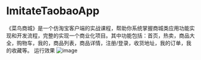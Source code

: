 # ImitateTaobaoApp
《菜鸟商城》是一个仿淘宝客户端的实战课程，帮助你系统掌握商城类应用功能实现和开发流程，完整的实现一个商业化项目。其中功能包括：首页，热卖，商品大全，购物车，我的，商品列表，商品详情，注册/登录，收货地址，我的订单，我的收藏等。
运行效果
![image](ImitateTaobaoApp/app/src/main/res/mipmap-xxhdpi/Screenshot_20180318-181334.png)
